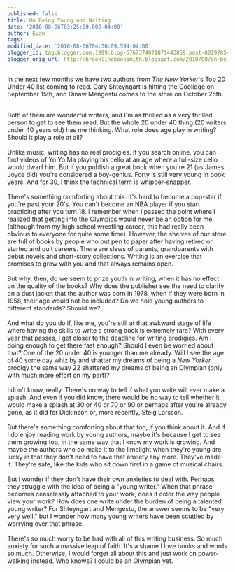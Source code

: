 ```yaml
---
published: false
title: On Being Young and Writing
date: '2010-08-06T03:25:00.002-04:00'
author: Evan
tags: 
modified_date: '2010-08-06T04:30:09.594-04:00'
blogger_id: tag:blogger.com,1999:blog-5767374071871443859.post-8019785427831534968
blogger_orig_url: http://brooklinebooksmith.blogspot.com/2010/08/on-being-young-and-writing.html
---
```


In the next few months we have two authors from <i>The New Yorker</i>'s Top 20 Under 40 list coming to read. Gary Shteyngart is hitting the Coolidge on September 15th, and Dinaw Mengestu comes to the store on October 25th.<div><br /></div><div>Both of them are wonderful writers, and I'm as thrilled as a very thrilled person to get to see them read. But the whole 20 under 40 thing (20 writers under 40 years old) has me thinking. What role does age play in writing? Should it play a role at all?</div><div><br /></div><div>Unlike music, writing has no real prodigies. If you search online, you can find videos of Yo Yo Ma playing his cello at an age where a full-size cello would dwarf him.  But if you publish a great book when you're 21 (as James Joyce did) you're considered a boy-genius. Forty is still very young in book years. And for 30, I think the technical term is whipper-snapper.</div><div><br /></div><div>There's something comforting about this. It's hard to become a pop-star if you're past your 20's. You can't become an NBA player if you start practicing after you turn 18. I remember when I passed the point where I realized that getting into the Olympics would never be an option for me (although from my high school wrestling career, this had really been obvious to everyone for quite some time). However, the shelves of our store are full of books by people who put pen to paper after having retired or started and quit careers. There are slews of parents, grandparents with debut novels and short-story collections. Writing is an exercise that promises to grow with you and that always remains open.</div><div><br /></div><div>But why, then, do we seem to prize youth in writing, when it has no effect on the quality of the books? Why does the publisher see the need to clarify on a dust jacket that the author was born in 1978, when if they were born in 1958, their age would not be included? Do we hold young authors to different standards? Should we?</div><div><br /></div><div>And what do you do if, like me, you're still at that awkward stage of life where having the skills to write a strong book is extremely rare? With every year that passes, I get closer to the deadline for writing prodigies. Am I doing enough to get there fast enough? Should I even be worried about that? One of the 20 under 40 is younger than me already. Will I see the age of 40 some day whiz by and shatter my dreams of being a <i>New Yorker</i> prodigy the same way 22 shattered my dreams of being an Olympian (only with much more effort on my part)?</div><div><br /></div><div>I don't know, really. There's no way to tell if what you write will ever make a splash. And even if you did know, there would be no way to tell whether it would make a splash at 30 or 40 or 70 or 90 or perhaps after you're already gone, as it did for Dickinson or, more recently, Steig Larsson.</div><div><br /></div><div>But there's something comforting about that too, if you think about it. And if I do enjoy reading work by young authors, maybe it's because I get to see them growing too, in the same way that I know my work is growing. And maybe the authors who do make it to the limelight when they're young are lucky in that they don't need to have that anxiety any more. They've made it. They're safe, like the kids who sit down first in a game of musical chairs.</div><div><br /></div><div>But I wonder if they don't have their own anxieties to deal with. Perhaps they struggle with the idea of being a "young writer." When that phrase becomes ceaselessly attached to your work, does it color the way people view your work? How does one write under the burden of being a talented young writer? For Shteyngart and Mengestu, the answer seems to be "very very well," but I wonder how many young writers have been scuttled by worrying over that phrase.</div><div><br /></div><div>There's so much worry to be had with all of this writing business. So much anxiety for such a massive leap of faith. It's a shame I love books and words so much. Otherwise, I would forget all about this and just work on power-walking instead. Who knows? I could be an Olympian yet.</div>